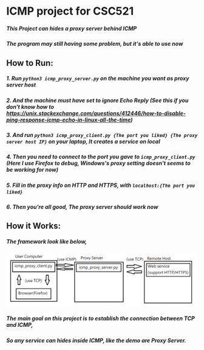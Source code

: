 # ICMP project for CSC521
##### This Project can hides a proxy server behind ICMP
##### The program may still having some problem, but it's able to use now
## How to Run:
##### 1. Run `python3 icmp_proxy_server.py` on the machine you want as proxy server host
##### 2. And the machine must have set to ignore Echo Reply (See this if you don't know how to https://unix.stackexchange.com/questions/412446/how-to-disable-ping-response-icmp-echo-in-linux-all-the-time)
##### 3. And run `python3 icmp_proxy_client.py {The port you liked} {The proxy server host IP}` on your laptop, It creates a service on local
##### 4. Then you need to connect to the port you gave to `icmp_proxy_client.py` (Here I use Firefox to debug, Windows's proxy setting doesn't seems to be working for now)
##### 5. Fill in the proxy info on HTTP and HTTPS, with `localhost:{The port you liked}`
##### 6. Then you're all good, The proxy server should work now
## How it Works:
##### The framework look like below, 
![image](https://github.com/taifu9920/icmp-practice/blob/main/Framework.png?raw=true)
##### The main goal on this project is to establish the connection between TCP and ICMP,
##### So any service can hides inside ICMP, like the demo are Proxy Server.

